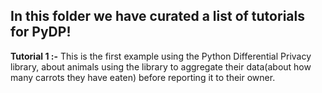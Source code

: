 
## In this folder we have curated a list of tutorials for PyDP!

**Tutorial 1 :-** This is the first example using the Python Differential Privacy library, about animals using the  library to aggregate their data(about how many carrots they have eaten) before reporting it to their owner.
